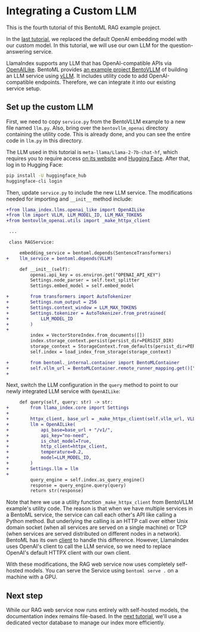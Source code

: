 # Integrating a Custom LLM

This is the fourth tutorial of this BentoML RAG example project.

In the [last tutorial](../02-custom-embedding/), we replaced the default OpenAI embedding model with our custom model. In this tutorial, we will use our own LLM for the question-answering service.

LlamaIndex supports any LLM that has OpenAI-compatible APIs via [OpenAILike](https://docs.llamaindex.ai/en/stable/api_reference/llms/openai_like/). BentoML provides [an example project BentoVLLM](https://github.com/bentoml/BentoVLLM) of building an LLM service using [vLLM](https://github.com/vllm-project/vllm). It includes utility code to add OpenAI-compatible endpoints. Therefore, we can integrate it into our existing service setup.

## Set up the custom LLM

First, we need to copy `service.py` from the BentoVLLM example to a new file named `llm.py`. Also, bring over the `bentovllm_openai` directory containing the utility code. This is already done, and you can see the entire code in `llm.py` in this directory.

The LLM used in this tutorial is `meta-llama/Llama-2-7b-chat-hf`, which requires you to require access [on its website](https://llama.meta.com/llama-downloads) and [Hugging Face](https://huggingface.co/meta-llama/Llama-2-7b-chat-hf). After that, log in to Hugging Face:

```bash
pip install -U huggingface_hub
huggingface-cli login
```

Then, update `service.py` to include the new LLM service. The modifications needed for importing and `__init__` method include:

```diff
+from llama_index.llms.openai_like import OpenAILike
+from llm import VLLM, LLM_MODEL_ID, LLM_MAX_TOKENS
+from bentovllm_openai.utils import _make_httpx_client

 ...

 class RAGService:

     embedding_service = bentoml.depends(SentenceTransformers)
+    llm_service = bentoml.depends(VLLM)

     def __init__(self):
         openai.api_key = os.environ.get("OPENAI_API_KEY")
         Settings.node_parser = self.text_splitter
         Settings.embed_model = self.embed_model

+        from transformers import AutoTokenizer
+        Settings.num_output = 256
+        Settings.context_window = LLM_MAX_TOKENS
+        Settings.tokenizer = AutoTokenizer.from_pretrained(
+            LLM_MODEL_ID
+        )
+
         index = VectorStoreIndex.from_documents([])
         index.storage_context.persist(persist_dir=PERSIST_DIR)
         storage_context = StorageContext.from_defaults(persist_dir=PERSIST_DIR)
         self.index = load_index_from_storage(storage_context)

+        from bentoml._internal.container import BentoMLContainer
+        self.vllm_url = BentoMLContainer.remote_runner_mapping.get()["VLLM_OpenAI"]
+

```

Next, switch the LLM configuration in the `query` method to point to our newly integrated LLM service with `OpenAILike`:

```diff
     def query(self, query: str) -> str:
+        from llama_index.core import Settings
+
+        httpx_client, base_url = _make_httpx_client(self.vllm_url, VLLM)
+        llm = OpenAILike(
+            api_base=base_url + "/v1/",
+            api_key="no-need",
+            is_chat_model=True,
+            http_client=httpx_client,
+            temperature=0.2,
+            model=LLM_MODEL_ID,
+        )
+        Settings.llm = llm
+
         query_engine = self.index.as_query_engine()
         response = query_engine.query(query)
         return str(response)
```

Note that here we use a utility function `_make_httpx_client` from BentoVLLM example's utility code. The reason is that when we have multiple services in a BentoML service, the service can call each other's API like calling a Python method. But underlying the calling is an HTTP call over either Unix domain socket (when all services are served on a single machine) or TCP (when services are served distributed on different nodes in a network). BentoML has its own [client](https://docs.bentoml.com/en/latest/guides/clients.html) to handle this difference. However, LlamaIndex uses OpenAI's client to call the LLM service, so we need to replace OpenAI's default HTTPX client with our own client.

With these modifications, the RAG web service now uses completely self-hosted models. You can serve the Service using `bentoml serve .` on a machine with a GPU.

## Next step

While our RAG web service now runs entirely with self-hosted models, the documentation index remains file-based. In the [next tutorial](../04a-vector-store-milvus/), we'll use a dedicated vector database to manage our index more efficiently.
